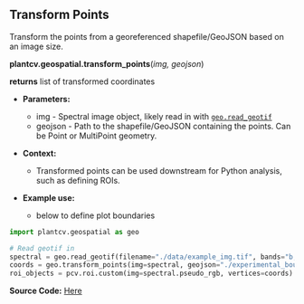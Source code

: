 ## Transform Points

Transform the points from a georeferenced shapefile/GeoJSON based on an image size. 

**plantcv.geospatial.transform_points**(*img, geojson*)

**returns** list of transformed coordinates

- **Parameters:**
    - img - Spectral image object, likely read in with [`geo.read_geotif`](read_geotif.md)
    - geojson - Path to the shapefile/GeoJSON containing the points. Can be Point or MultiPoint geometry.

- **Context:**
    - Transformed points can be used downstream for Python analysis, such as defining ROIs. 
- **Example use:**
    - below to define plot boundaries


```python
import plantcv.geospatial as geo

# Read geotif in
spectral = geo.read_geotif(filename="./data/example_img.tif", bands="b,g,r,RE,NIR")
coords = geo.transform_points(img=spectral, geojson="./experimental_bounds_2024.shp")
roi_objects = pcv.roi.custom(img=spectral.pseudo_rgb, vertices=coords)

```

**Source Code:** [Here](https://github.com/danforthcenter/plantcv-geospatial/blob/main/plantcv/geospatial/transform_points.py)
